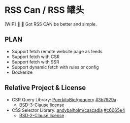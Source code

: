 # RSS Can / RSS 罐头

[WIP] 📰 🥫 Got RSS CAN be better and simple.

## PLAN

- Support fetch remote website page as feeds
- Support fetch with CSR
- Support fetch with SSR
- Support dynamic fetch with rules or config
- Dockerize

## Relative Project & License

- CSR Query Library: [PuerkitoBio/goquery](https://github.com/PuerkitoBio/goquery) [#3b7929a](https://github.com/PuerkitoBio/goquery/commit/3b7929a0d759a20968ba605c56bc3027c30d3527)
    - [BSD-3-Clause license](https://github.com/PuerkitoBio/goquery/blob/master/LICENSE)
- CSS Selector Library: [andybalholm/cascadia](https://github.com/andybalholm/cascadia) [#c6065e4](https://github.com/andybalholm/cascadia/commit/c6065e4618b7f538edf5ca0d6b5b2fd0fe129fdd)
    - [BSD-2-Clause license](https://github.com/andybalholm/cascadia/blob/master/LICENSE)
